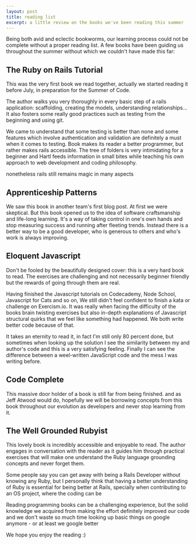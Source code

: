 ```yaml
---
layout: post
title: reading list
excerpt: a little review on the books we've been reading this summer
---
```

Being both avid and eclectic bookworms, our learning process could not be complete without a proper reading list. A few books have been guiding us throughout the summer without which we couldn't have made this far:

The Ruby on Rails Tutorial
---
This was the very first book we read together, actually we started reading it before July, in preparation for the Summer of Code.

The author walks you very thoroughly in every basic step of a rails application: scaffolding, creating the models, understanding relationships... It also fosters some really good practices such as testing from the beginning and using git.

We came to understand that some testing is better than none and some features which involve authentication and validation are definitely a must when it comes to testing. Book makes its reader a better programmer, but rather makes rails accessible. The tree of folders is very intimidating for a beginner and Hartl feeds information in small bites while teaching his own approach to web development and coding philosophy.

nonetheless rails still remains magic in many aspects

Apprenticeship Patterns
---
We saw this book in another team's first blog post. At first we were skeptical. But this book opened us to the idea of software craftsmanship and life-long learning. It's a way of taking control in one's own hands and stop measuring success and running after fleeting trends. Instead there is a better way to be a good developer, who is generous to others and who's work is always improving.

Eloquent Javascript
----
Don't be fooled by the beautifully designed cover: this is a very hard book to read. The exercises are challenging and not necessarily beginner friendly but the rewards of going through them are real.

Having finished the Javascript tutorials on Codecademy, Node School, Javascript for Cats and so on, We still didn't feel confident to finish a kata or challenge on Exercism.io. It was really when facing the difficulty of the books brain twisting exercises but also in-depth explanations of Javascript structural quirks that we feel like something had happened. We both write better code because of that.

It takes an eternity to read it, in fact I'm still only 80 percent done, but sometimes when looking up the solution I see the similarity between my and author's code and this is a very satisfying feeling. Finally I can see the difference between a weel-written JavaScript code and the mess I was writing before.

Code Complete
----
This massive door holder of a book is still far from being finished. and as Jeff Atwood would do, hopefully we will be borrowing concepts from this book throughout our evolution as developers and never stop learning from it.


The Well Grounded Rubyist
----
This lovely book is incredibly accessible and enjoyable to read. The author engages in conversation with the reader as it guides him through practical exercises that will make one understand the Ruby language grounding concepts and never forget them.

Some people say you can get away with being a Rails Developer without knowing any Ruby, but I personally think that having a better understanding of Ruby is essential for being better at Rails, specially when contributing to an OS project, where the coding can be


Reading programming books can be a challenging experience, but the solid knowledge we acquired from making the effort definitely improved our code and we don't waste so much time looking up basic things on google anymore - or at least we google better

We hope you enjoy the reading :)
